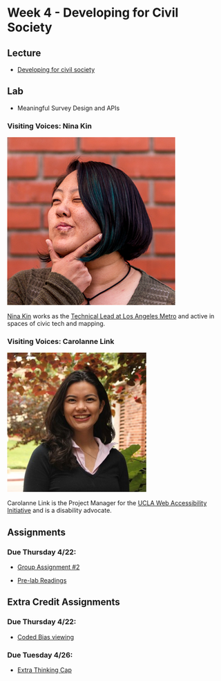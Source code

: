 # Week 4 - Developing for Civil Society

## Lecture
- [Developing for civil society](./Materials/AA191_S_W2_Lecture_4.pdf)


## Lab
- Meaningful Survey Design and APIs

### Visiting Voices: Nina Kin
![./Materials/media/ninakin.png](./Materials/media/ninakin.png)

[Nina Kin](http://www.ninakin.com/) works as the [Technical Lead at Los Angeles Metro](https://developer.metro.net/api/) and active in spaces of civic tech and mapping.

### Visiting Voices: Carolanne Link
![./Materials/media/carolannelink.jpg](./Materials/media/carolannelink.jpg)

Carolanne Link is the Project Manager for the [UCLA Web Accessibility Initiative](https://dcp.ucla.edu/uwai/) and is a  disability advocate.

## Assignments
### Due Thursday 4/22:
- [Group Assignment #2](../Week_3/Materials/../../Week_2/Materials/group_assigment_2.md)

- [Pre-lab Readings](./Materials/pre-lab.md)

## Extra Credit Assignments 
### Due Thursday 4/22:
- [Coded Bias viewing](https://github.com/albertkun/21S-ASIAAM-191A/discussions/91)
  
### Due Tuesday 4/26:
- [Extra Thinking Cap](https://github.com/albertkun/21S-ASIAAM-191A/discussions/122)